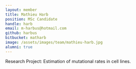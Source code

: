 ```yaml
---
layout: member
title: Mathieu Harb
position: MSc Candidate
handle: harb
email: m-harbus@hotmail.com
github: harbus
bitbucket: matharb
image: /assets/images/team/mathieu-harb.jpg
alumni: true
---
```


Research Project: Estimation of mutational rates in cell lines.